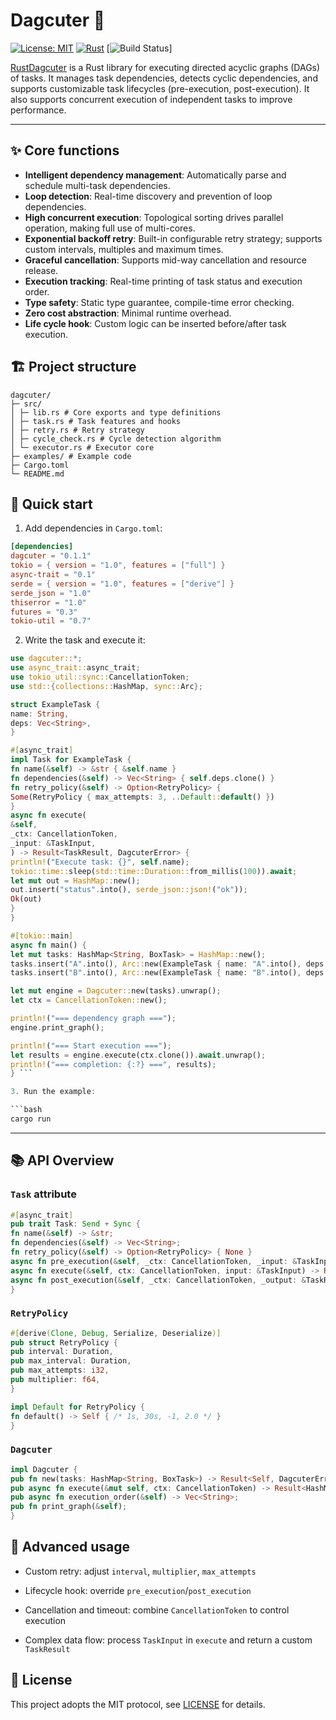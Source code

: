 # Dagcuter 🚀

[![License: MIT](https://img.shields.io/badge/license-MIT-blue.svg)](LICENSE) [![Rust](https://img.shields.io/badge/rust-1.70%2B-orange.svg)](https://www.rust-lang.org) [![Build Status](https://img.shields.io/badge/build-passing-brightgreen.svg)]

[RustDagcuter](https://crates.io/crates/dagcuter) is a Rust library for executing directed acyclic graphs (DAGs) of tasks. It manages task dependencies, detects cyclic dependencies, and supports customizable task lifecycles (pre-execution, post-execution). It also supports concurrent execution of independent tasks to improve performance.

---

## ✨ Core functions

- **Intelligent dependency management**: Automatically parse and schedule multi-task dependencies.
- **Loop detection**: Real-time discovery and prevention of loop dependencies.
- **High concurrent execution**: Topological sorting drives parallel operation, making full use of multi-cores.
- **Exponential backoff retry**: Built-in configurable retry strategy; supports custom intervals, multiples and maximum times.
- **Graceful cancellation**: Supports mid-way cancellation and resource release.
- **Execution tracking**: Real-time printing of task status and execution order.
- **Type safety**: Static type guarantee, compile-time error checking.
- **Zero cost abstraction**: Minimal runtime overhead.
- **Life cycle hook**: Custom logic can be inserted before/after task execution.

## 🏗️ Project structure

```text
dagcuter/
├─ src/
│ ├─ lib.rs # Core exports and type definitions
│ ├─ task.rs # Task features and hooks
│ ├─ retry.rs # Retry strategy
│ ├─ cycle_check.rs # Cycle detection algorithm
│ └─ executor.rs # Executor core
├─ examples/ # Example code
├─ Cargo.toml
└─ README.md
````

## 🚀 Quick start

1. Add dependencies in `Cargo.toml`:

```toml
[dependencies]
dagcuter = "0.1.1"
tokio = { version = "1.0", features = ["full"] }
async-trait = "0.1" 
serde = { version = "1.0", features = ["derive"] } 
serde_json = "1.0" 
thiserror = "1.0" 
futures = "0.3" 
tokio-util = "0.7" 
```

2. Write the task and execute it:

```rust 
use dagcuter::*; 
use async_trait::async_trait; 
use tokio_util::sync::CancellationToken; 
use std::{collections::HashMap, sync::Arc}; 

struct ExampleTask { 
name: String, 
deps: Vec<String>, 
} 

#[async_trait] 
impl Task for ExampleTask { 
fn name(&self) -> &str { &self.name } 
fn dependencies(&self) -> Vec<String> { self.deps.clone() } 
fn retry_policy(&self) -> Option<RetryPolicy> { 
Some(RetryPolicy { max_attempts: 3, ..Default::default() }) 
} 
async fn execute( 
&self, 
_ctx: CancellationToken, 
_input: &TaskInput, 
) -> Result<TaskResult, DagcuterError> { 
println!("Execute task: {}", self.name); 
tokio::time::sleep(std::time::Duration::from_millis(100)).await; 
let mut out = HashMap::new(); 
out.insert("status".into(), serde_json::json!("ok")); 
Ok(out) 
} 
} 

#[tokio::main] 
async fn main() { 
let mut tasks: HashMap<String, BoxTask> = HashMap::new(); 
tasks.insert("A".into(), Arc::new(ExampleTask { name: "A".into(), deps: vec![] })); 
tasks.insert("B".into(), Arc::new(ExampleTask { name: "B".into(), deps: vec!["A".into()] })); 

let mut engine = Dagcuter::new(tasks).unwrap(); 
let ctx = CancellationToken::new(); 

println!("=== dependency graph ==="); 
engine.print_graph(); 

println!("=== Start execution ==="); 
let results = engine.execute(ctx.clone()).await.unwrap(); 
println!("=== completion: {:?} ===", results); 
} ```

3. Run the example: 

```bash 
cargo run 
```

---

## 📚 API Overview

### `Task` attribute

```rust
#[async_trait]
pub trait Task: Send + Sync { 
fn name(&self) -> &str; 
fn dependencies(&self) -> Vec<String>; 
fn retry_policy(&self) -> Option<RetryPolicy> { None } 
async fn pre_execution(&self, _ctx: CancellationToken, _input: &TaskInput) -> Result<(), DagcuterError> { Ok(()) } 
async fn execute(&self, ctx: CancellationToken, input: &TaskInput) -> Result<TaskResult, DagcuterError>; 
async fn post_execution(&self, _ctx: CancellationToken, _output: &TaskResult) -> Result<(), DagcuterError> { Ok(()) }
}
```

### `RetryPolicy`

```rust
#[derive(Clone, Debug, Serialize, Deserialize)]
pub struct RetryPolicy { 
pub interval: Duration, 
pub max_interval: Duration, 
pub max_attempts: i32, 
pub multiplier: f64,
}

impl Default for RetryPolicy { 
fn default() -> Self { /* 1s, 30s, -1, 2.0 */ }
}
```

### `Dagcuter`

```rust
impl Dagcuter { 
pub fn new(tasks: HashMap<String, BoxTask>) -> Result<Self, DagcuterError>;
pub async fn execute(&mut self, ctx: CancellationToken) -> Result<HashMap<String, TaskResult>, DagcuterError>;
pub async fn execution_order(&self) -> Vec<String>;
pub fn print_graph(&self);
}
```

## 🔧 Advanced usage

* Custom retry: adjust `interval`, `multiplier`, `max_attempts`

* Lifecycle hook: override `pre_execution`/`post_execution`

* Cancellation and timeout: combine `CancellationToken` to control execution

* Complex data flow: process `TaskInput` in `execute` and return a custom `TaskResult`

## 📝 License

This project adopts the MIT protocol, see [LICENSE](LICENSE) for details.
